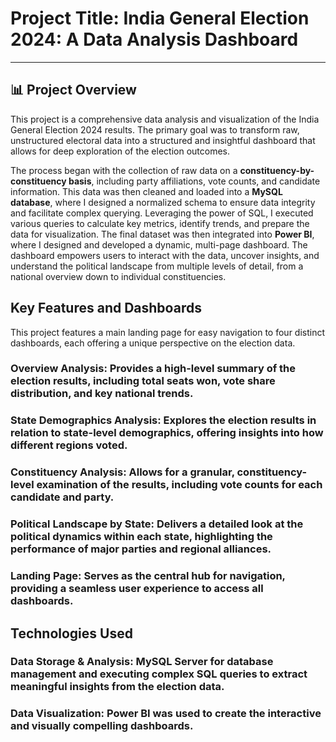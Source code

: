 # Project Title: India General Election 2024: A Data Analysis Dashboard

---

## 📊 Project Overview

This project is a comprehensive data analysis and visualization of the India General Election 2024 results. The primary goal was to transform raw, unstructured electoral data into a structured and insightful dashboard that allows for deep exploration of the election outcomes.

The process began with the collection of raw data on a **constituency-by-constituency basis**, including party affiliations, vote counts, and candidate information. This data was then cleaned and loaded into a **MySQL database**, where I designed a normalized schema to ensure data integrity and facilitate complex querying.
Leveraging the power of SQL, I executed various queries to calculate key metrics, identify trends, and prepare the data for visualization. The final dataset was then integrated into **Power BI**, where I designed and developed a dynamic, multi-page dashboard. The dashboard empowers users to interact with the data, uncover insights, and understand the political landscape from multiple levels of detail, from a national overview down to individual constituencies.

## Key Features and Dashboards
This project features a main landing page for easy navigation to four distinct dashboards, each offering a unique perspective on the election data.

### Overview Analysis: Provides a high-level summary of the election results, including total seats won, vote share distribution, and key national trends.

### State Demographics Analysis: Explores the election results in relation to state-level demographics, offering insights into how different regions voted.

### Constituency Analysis: Allows for a granular, constituency-level examination of the results, including vote counts for each candidate and party.

### Political Landscape by State: Delivers a detailed look at the political dynamics within each state, highlighting the performance of major parties and regional alliances.

### Landing Page: Serves as the central hub for navigation, providing a seamless user experience to access all dashboards.

## Technologies Used
### Data Storage & Analysis: MySQL Server for database management and executing complex SQL queries to extract meaningful insights from the election data.

### Data Visualization: Power BI was used to create the interactive and visually compelling dashboards.
